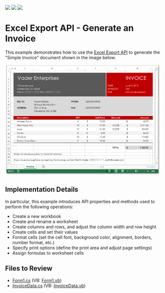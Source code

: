 <!-- default badges list -->
![](https://img.shields.io/endpoint?url=https://codecentral.devexpress.com/api/v1/VersionRange/128613277/15.1.3%2B)
[![](https://img.shields.io/badge/Open_in_DevExpress_Support_Center-FF7200?style=flat-square&logo=DevExpress&logoColor=white)](https://supportcenter.devexpress.com/ticket/details/T252983)
[![](https://img.shields.io/badge/📖_How_to_use_DevExpress_Examples-e9f6fc?style=flat-square)](https://docs.devexpress.com/GeneralInformation/403183)
<!-- default badges end -->

# Excel Export API  - Generate an Invoice

This example demonstrates how to use the [Excel Export API](https://documentation.devexpress.com/OfficeFileAPI/114031/Excel-Export-Library) to generate the "Simple Invoice" document shown in the image below.

![image](./media/e123859d-0e95-11e5-80bf-00155d62480c.png)

## Implementation Details

In particular, this example introduces API properties and methods used to perform the following operations:

* Create a new workbook
* Create and rename a worksheet
* Create columns and rows, and adjust the column width and row height
* Create cells and set their values
* Format cells (set the cell font, background color, alignment, borders, number format, etc.)
* Specify print options (define the print area and adjust page settings)
* Assign formulas to worksheet cells

## Files to Review

* [Form1.cs](./CS/XLExportExample/Form1.cs) (VB: [Form1.vb](./VB/XLExportExample/Form1.vb))
* [InvoiceData.cs](./CS/XLExportExample/InvoiceData.cs) (VB: [InvoiceData.vb](./VB/XLExportExample/InvoiceData.vb))
